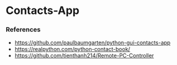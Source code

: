 # Contacts-App

### References
- https://github.com/paulbaumgarten/python-gui-contacts-app
- https://realpython.com/python-contact-book/
- https://github.com/tienthanh214/Remote-PC-Controller
